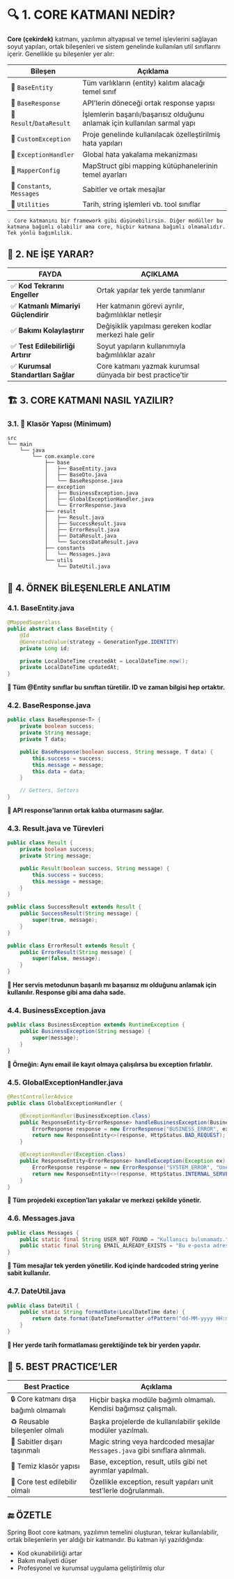 # 🔍 1. CORE KATMANI NEDİR?

__Core (çekirdek)__ katmanı, yazılımın altyapısal ve temel işlevlerini sağlayan soyut yapıları, ortak bileşenleri ve sistem genelinde kullanılan util sınıflarını içerir. Genellikle şu bileşenler yer alır:

| Bileşen                    | Açıklama                                                                   |
| -------------------------- | -------------------------------------------------------------------------- |
| 🔸 `BaseEntity`            | Tüm varlıkların (entity) kalıtım alacağı temel sınıf                       |
| 🔸 `BaseResponse`          | API'lerin döneceği ortak response yapısı                                   |
| 🔸 `Result`/`DataResult`   | İşlemlerin başarılı/başarısız olduğunu anlamak için kullanılan sarmal yapı |
| 🔸 `CustomException`       | Proje genelinde kullanılacak özelleştirilmiş hata yapıları                 |
| 🔸 `ExceptionHandler`      | Global hata yakalama mekanizması                                           |
| 🔸 `MapperConfig`          | MapStruct gibi mapping kütüphanelerinin temel ayarları                     |
| 🔸 `Constants`, `Messages` | Sabitler ve ortak mesajlar                                                 |
| 🔸 `Utilities`             | Tarih, string işlemleri vb. tool sınıflar                                  |


```
💡 Core katmanını bir framework gibi düşünebilirsin. Diğer modüller bu katmana bağımlı olabilir ama core, hiçbir katmana bağımlı olmamalıdır. Tek yönlü bağımlılık.
```

## 🎯 2. NE İŞE YARAR?

| FAYDA                               | AÇIKLAMA                                                   |
| ----------------------------------- | ---------------------------------------------------------- |
| ✅ **Kod Tekrarını Engeller**        | Ortak yapılar tek yerde tanımlanır                         |
| ✅ **Katmanlı Mimariyi Güçlendirir** | Her katmanın görevi ayrılır, bağımlılıklar netleşir        |
| ✅ **Bakımı Kolaylaştırır**          | Değişiklik yapılması gereken kodlar merkezi hale gelir     |
| ✅ **Test Edilebilirliği Artırır**   | Soyut yapıların kullanımıyla bağımlılıklar azalır          |
| ✅ **Kurumsal Standartları Sağlar**  | Core katmanı yazmak kurumsal dünyada bir best practice’tir |


## 🏗️ 3. CORE KATMANI NASIL YAZILIR?

### 3.1. 📁 Klasör Yapısı (Minimum)

```text
src
└── main
    └── java
        └── com.example.core
            ├── base
            │   ├── BaseEntity.java
            │   ├── BaseDto.java
            │   └── BaseResponse.java
            ├── exception
            │   ├── BusinessException.java
            │   ├── GlobalExceptionHandler.java
            │   └── ErrorResponse.java
            ├── result
            │   ├── Result.java
            │   ├── SuccessResult.java
            │   ├── ErrorResult.java
            │   ├── DataResult.java
            │   └── SuccessDataResult.java
            ├── constants
            │   └── Messages.java
            └── utils
                └── DateUtil.java
```

## 🧱 4. ÖRNEK BİLEŞENLERLE ANLATIM

### 4.1. BaseEntity.java

```java
@MappedSuperclass
public abstract class BaseEntity {
    @Id
    @GeneratedValue(strategy = GenerationType.IDENTITY)
    private Long id;

    private LocalDateTime createdAt = LocalDateTime.now();
    private LocalDateTime updatedAt;
}
```

__🔹 Tüm @Entity sınıflar bu sınıftan türetilir. ID ve zaman bilgisi hep ortaktır.__

### 4.2. BaseResponse.java

```java
public class BaseResponse<T> {
    private boolean success;
    private String message;
    private T data;

    public BaseResponse(boolean success, String message, T data) {
        this.success = success;
        this.message = message;
        this.data = data;
    }

    // Getters, Setters
}
```

__🔹 API response'larının ortak kalıba oturmasını sağlar.__

### 4.3. Result.java ve Türevleri

```java
public class Result {
    private boolean success;
    private String message;

    public Result(boolean success, String message) {
        this.success = success;
        this.message = message;
    }
}

public class SuccessResult extends Result {
    public SuccessResult(String message) {
        super(true, message);
    }
}

public class ErrorResult extends Result {
    public ErrorResult(String message) {
        super(false, message);
    }
}
```

__🔹 Her servis metodunun başarılı mı başarısız mı olduğunu anlamak için kullanılır. Response gibi ama daha sade.__

### 4.4. BusinessException.java

```java
public class BusinessException extends RuntimeException {
    public BusinessException(String message) {
        super(message);
    }
}
```

__🔹 Örneğin: Aynı email ile kayıt olmaya çalışılırsa bu exception fırlatılır.__

### 4.5. GlobalExceptionHandler.java

```java
@RestControllerAdvice
public class GlobalExceptionHandler {

    @ExceptionHandler(BusinessException.class)
    public ResponseEntity<ErrorResponse> handleBusinessException(BusinessException ex) {
        ErrorResponse response = new ErrorResponse("BUSINESS_ERROR", ex.getMessage());
        return new ResponseEntity<>(response, HttpStatus.BAD_REQUEST);
    }

    @ExceptionHandler(Exception.class)
    public ResponseEntity<ErrorResponse> handleException(Exception ex) {
        ErrorResponse response = new ErrorResponse("SYSTEM_ERROR", "Unexpected error occurred.");
        return new ResponseEntity<>(response, HttpStatus.INTERNAL_SERVER_ERROR);
    }
}
```

__🔹 Tüm projedeki exception’ları yakalar ve merkezi şekilde yönetir.__

### 4.6. Messages.java

```java
public class Messages {
    public static final String USER_NOT_FOUND = "Kullanıcı bulunamadı.";
    public static final String EMAIL_ALREADY_EXISTS = "Bu e-posta adresi zaten kayıtlı.";
}
```

__🔹 Tüm mesajlar tek yerden yönetilir. Kod içinde hardcoded string yerine sabit kullanılır.__

### 4.7. DateUtil.java

```java
public class DateUtil {
    public static String formatDate(LocalDateTime date) {
        return date.format(DateTimeFormatter.ofPattern("dd-MM-yyyy HH:mm"));
    }
}
```

__🔹 Her yerde tarih formatlaması gerektiğinde tek bir yerden yapılır.__

## 🧠 5. BEST PRACTICE’LER

| Best Practice                         | Açıklama                                                                      |
| ------------------------------------- | ----------------------------------------------------------------------------- |
| 🔒 Core katmanı dışa bağımlı olmamalı | Hiçbir başka modüle bağımlı olmamalı. Kendisi bağımsız çalışmalı.             |
| ♻️ Reusable bileşenler olmalı         | Başka projelerde de kullanılabilir şekilde modüler yazılmalı.                 |
| 💬 Sabitler dışarı taşınmalı          | Magic string veya hardcoded mesajlar `Messages.java` gibi sınıflara alınmalı. |
| 📁 Temiz klasör yapısı                | Base, exception, result, utils gibi net ayrımlar yapılmalı.                   |
| 🧪 Core test edilebilir olmalı        | Özellikle exception, result yapıları unit test’lerle doğrulanmalı.            |


## 🔚 ÖZETLE

Spring Boot core katmanı, yazılımın temelini oluşturan, tekrar kullanılabilir, ortak bileşenlerin yer aldığı bir katmandır. Bu katman iyi yazıldığında:

- Kod okunabilirliği artar
- Bakım maliyeti düşer
- Profesyonel ve kurumsal uygulama geliştirilmiş olur

